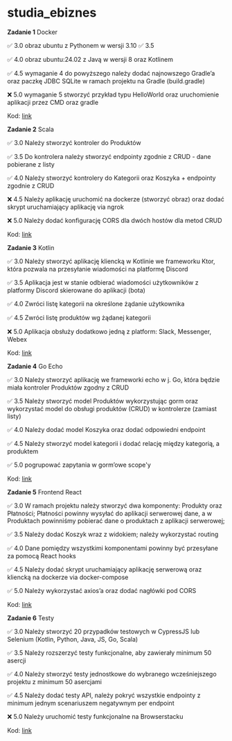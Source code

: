 # studia_ebiznes

**Zadanie 1** Docker

:white_check_mark: 3.0 obraz ubuntu z Pythonem w wersji 3.10
:white_check_mark: 3.5 

:white_check_mark: 4.0 obraz ubuntu:24.02 z Javą w wersji 8 oraz Kotlinem

:white_check_mark: 4.5 wymaganie 4 do powyższego należy dodać najnowszego Gradle’a oraz paczkę JDBC
SQLite w ramach projektu na Gradle (build.gradle)

:x: 5.0 wymaganie 5 stworzyć przykład typu HelloWorld oraz uruchomienie aplikacji
przez CMD oraz gradle


Kod: [link](https://github.com/Idlealist/studia_ebiznes/tree/main/01)

**Zadanie 2** Scala

:white_check_mark: 3.0 Należy stworzyć kontroler do Produktów 

:white_check_mark: 3.5 Do kontrolera należy stworzyć endpointy zgodnie z CRUD - dane
pobierane z listy

:white_check_mark: 4.0 Należy stworzyć kontrolery do Kategorii oraz Koszyka + endpointy
zgodnie z CRUD

:x: 4.5  Należy aplikację uruchomić na dockerze (stworzyć obraz) oraz dodać
skrypt uruchamiający aplikację via ngrok


:x: 5.0 Należy dodać konfigurację CORS dla dwóch hostów dla metod CRUD


Kod: [link](https://github.com/Idlealist/studia_ebiznes/tree/main/02)

**Zadanie 3** Kotlin

:white_check_mark: 3.0 Należy stworzyć aplikację kliencką w Kotlinie we frameworku Ktor,
która pozwala na przesyłanie wiadomości na platformę Discord

:white_check_mark: 3.5 Aplikacja jest w stanie odbierać wiadomości użytkowników z
platformy Discord skierowane do aplikacji (bota)

:white_check_mark: 4.0 Zwróci listę kategorii na określone żądanie użytkownika

:white_check_mark: 4.5  Zwróci listę produktów wg żądanej kategorii


:x: 5.0 Aplikacja obsłuży dodatkowo jedną z platform: Slack, Messenger,
Webex


Kod: [link](https://github.com/Idlealist/studia_ebiznes/tree/main/03)

**Zadanie 4** Go Echo

:white_check_mark: 3.0 Należy stworzyć aplikację we frameworki echo w j. Go, która będzie miała kontroler Produktów zgodny z CRUD

:white_check_mark: 3.5 Należy stworzyć model Produktów wykorzystując gorm oraz
wykorzystać model do obsługi produktów (CRUD) w kontrolerze (zamiast
listy)

:white_check_mark: 4.0 Należy dodać model Koszyka oraz dodać odpowiedni endpoint

:white_check_mark: 4.5 Należy stworzyć model kategorii i dodać relację między kategorią,
a produktem

:white_check_mark: 5.0 pogrupować zapytania w gorm’owe scope'y

Kod: [link](https://github.com/Idlealist/studia_ebiznes/tree/main/04)

**Zadanie 5** Frontend React

:white_check_mark: 3.0 W ramach projektu należy stworzyć dwa komponenty: Produkty oraz
Płatności; Płatności powinny wysyłać do aplikacji serwerowej dane, a w
Produktach powinniśmy pobierać dane o produktach z aplikacji
serwerowej;

:white_check_mark: 3.5 Należy dodać Koszyk wraz z widokiem; należy wykorzystać routing

:white_check_mark: 4.0 Dane pomiędzy wszystkimi komponentami powinny być przesyłane za
pomocą React hooks

:white_check_mark: 4.5 Należy dodać skrypt uruchamiający aplikację serwerową oraz
kliencką na dockerze via docker-compose

:white_check_mark: 5.0 Należy wykorzystać axios’a oraz dodać nagłówki pod CORS

Kod: [link](https://github.com/Idlealist/studia_ebiznes/tree/main/05)



**Zadanie 6** Testy

:white_check_mark: 3.0 Należy stworzyć 20 przypadków testowych w CypressJS lub Selenium
(Kotlin, Python, Java, JS, Go, Scala)

:white_check_mark: 3.5 Należy rozszerzyć testy funkcjonalne, aby zawierały minimum 50
asercji

:white_check_mark: 4.0 Należy stworzyć testy jednostkowe do wybranego wcześniejszego
projektu z minimum 50 asercjami

:white_check_mark: 4.5 Należy dodać testy API, należy pokryć wszystkie endpointy z
minimum jednym scenariuszem negatywnym per endpoint

:x: 5.0 Należy uruchomić testy funkcjonalne na Browserstacku


Kod: [link](https://github.com/Idlealist/studia_ebiznes/tree/main/06)

